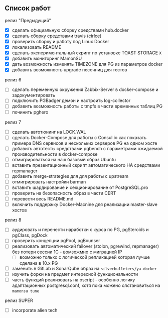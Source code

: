 ## Список работ

релиз "Предыдущий"

* [X] сделать официальную сборку средствами hub.docker
* [X] сделать сборку средствами travis (cirlce)
* [X] проверить сборку и работу под Linux Docker
* [X] локализовать README
* [x] сделать экспериментальный скрипт по установке TOAST STORAGE `X`
* [X] добавить мониторинг MamonSU
* [X] дать возможность изменять TIMEZONE для PG из параметров docker
* [X] добавить возможность upgrade песочниц для тестов

релиз 6

* [ ] сделать переменную окружения Zabbix-Server в docker-compose и задокументировать
* [ ] подключить PGBadger демон и настроить log-collector
* [ ] добавить возможность работы с tmpfs в части временных таблиц PG
* [ ] починить pghero

релиз 7

* [ ] сделать автотюнинг на LOCK.WAL
* [ ] сделать Docker-Compose для работы с Consul.io как показать примера DNS сервисов и нескольких серверов PG на одном хосте
* [ ] добавить автотесты средствами pgbench с параметрами ожидаемой производительности в docker-compose
* [ ] отмигрироваться на наш базовый образ Ubuntu
* [ ] вставить презентационный скрипт автоматического HA средствами repmanager
* [ ] добавить merge-strategies для для работы с upstream
* [ ] отмигрировать настройки barman
* [ ] вставить шардирование и секционирование от PostgreSQL.pro
* [ ] проверить на безопасность образ в части CERT
* [ ] перевести весь README.md 
* [ ] включить поддержку Docker-Macnine для реализации master-slave хостов

релиз 8

* [ ] аудировать и перенести наработки с курса по PG, pgSteroids и pgClass, pgDock
* [ ] проверить концепции pgPool, pgBounser
* [ ] реализовать автоматический failover (stolon, pgrewind, repmanager) без потери сессии 1С - вомзожмно с миграцией IP
    * [ ] возможно только с логической репликацией которая лучше сделана в 10.x PG
* [ ] заменить в GitLab и SonarQube образ на `silverbulleters/ya-docker`
* [ ] изучить форки на предмет интересной функциональности
* [ ] часть функций реализовать на oscript - особенно логику адаптационных postgresql.conf, хотя пока можено олстановиться на `mamonsu tune`

релиз SUPER

* [ ] incorporate alien tech